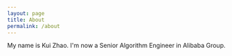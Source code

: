 ```yaml
---
layout: page
title: About
permalink: /about
---
```


My name is Kui Zhao. I'm now a Senior Algorithm Engineer in Alibaba Group. 
